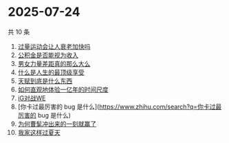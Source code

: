 # 2025-07-24

共 10 条

<!-- BEGIN -->
<!-- 最后更新时间 Thu Jul 24 2025 07:18:52 GMT+0800 (China Standard Time) -->

1. [过量运动会让人衰老加快吗](https://www.zhihu.com/search?q=过量运动会让人衰老加快吗)
1. [公积金是否能视为收入](https://www.zhihu.com/search?q=公积金是否能视为收入)
1. [男女力量差距真的那么大么](https://www.zhihu.com/search?q=男女力量差距真的那么大么)
1. [什么是人生的最顶级享受](https://www.zhihu.com/search?q=什么是人生的最顶级享受)
1. [天赋到底是什么东西](https://www.zhihu.com/search?q=天赋到底是什么东西)
1. [如何直观地体验一亿年的时间尺度](https://www.zhihu.com/search?q=如何直观地体验一亿年的时间尺度)
1. [iG对战WE](https://www.zhihu.com/search?q=iG对战WE)
1. [你卡过最厉害的 bug 是什么](https://www.zhihu.com/search?q=你卡过最厉害的 bug
   是什么)
1. [为何曹髦冲出来的一刻就赢了](https://www.zhihu.com/search?q=为何曹髦冲出来的一刻就赢了)
1. [我家这样过夏天](https://www.zhihu.com/search?q=我家这样过夏天)

<!-- END -->
